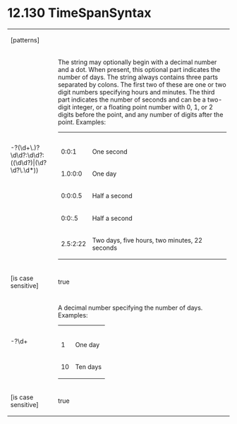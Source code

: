 <html dir="LTR" xmlns:mshelp="http://msdn.microsoft.com/mshelp" xmlns:ddue="http://ddue.schemas.microsoft.com/authoring/2003/5" xmlns:xlink="http://www.w3.org/1999/xlink" xmlns:tool="http://www.microsoft.com/tooltip"><body><input type="hidden" id="userDataCache" class="userDataStyle"><input type="hidden" id="hiddenScrollOffset"><img id="dropDownImage" style="display:none; height:0; width:0;" src="../local/drpdown.gif"><img id="dropDownHoverImage" style="display:none; height:0; width:0;" src="../local/drpdown_orange.gif"><img id="collapseImage" style="display:none; height:0; width:0;" src="../local/collapse.gif"><img id="expandImage" style="display:none; height:0; width:0;" src="../local/exp.gif"><img id="collapseAllImage" style="display:none; height:0; width:0;" src="../local/collall.gif"><img id="expandAllImage" style="display:none; height:0; width:0;" src="../local/expall.gif"><img id="copyImage" style="display:none; height:0; width:0;" src="../local/copycode.gif"><img id="copyHoverImage" style="display:none; height:0; width:0;" src="../local/copycodeHighlight.gif"><div id="header"><h1 class="heading">12.130 TimeSpanSyntax</h1></div><div id="mainSection"><div id="mainBody"><div id="allHistory" class="saveHistory" onsave="saveAll()" onload="loadAll()"></div>
			<div id="sectionSection0" class="section" name="collapseableSection"><content xmlns="http://ddue.schemas.microsoft.com/authoring/2003/5" xmlns:wsd="http://wsdev.schemas.microsoft.com/authoring/2008/2" xmlns:msxsl="urn:schemas-microsoft-com:xslt" xmlns:script="urn:script" xmlns:build="urn:build">
				</content></div><div id="sectionSection1" class="section" name="collapseableSection"><content xmlns="http://ddue.schemas.microsoft.com/authoring/2003/5" xmlns:wsd="http://wsdev.schemas.microsoft.com/authoring/2008/2" xmlns:msxsl="urn:schemas-microsoft-com:xslt" xmlns:script="urn:script" xmlns:build="urn:build">
					<p xmlns=""><b></b></p><table class="ProtocolAuthoredTable" xmlns=""><tr>
								<td>
									<p>[patterns]</p>
								</td>
								<td>
								</td>
							</tr><tr>
							<td>
								<p>-?(\d+\.)?\d\d?:\d\d?:((\d\d?)|(\d?\d?\.\d*))</p>
							</td>
							<td>
								<p>The string may optionally begin with a decimal number and a dot. When present, this optional part indicates the number of days. The string always contains three parts separated by colons. The first two of these are one or two digit numbers specifying hours and minutes. The third part indicates the number of seconds and can be a two-digit integer, or a floating point number with 0, 1, or 2 digits before the point, and any number of digits after the point. Examples:</p>
								<p><b></b></p><table class="ProtocolAuthoredTable"><tr>
											<td id="ShadedCell">
												<p>
												</p>
											</td>
											<td id="ShadedCell">
												<p>
												</p>
											</td>
										</tr><tr>
										<td>
											<p>0:0:1</p>
										</td>
										<td>
											<p>One second</p>
										</td>
									</tr><tr>
										<td>
											<p>1.0:0:0</p>
										</td>
										<td>
											<p>One day</p>
										</td>
									</tr><tr>
										<td>
											<p>0:0:0.5</p>
										</td>
										<td>
											<p>Half a second</p>
										</td>
									</tr><tr>
										<td>
											<p>0:0:.5</p>
										</td>
										<td>
											<p>Half a second</p>
										</td>
									</tr><tr>
										<td>
											<p>2.5:2:22</p>
										</td>
										<td>
											<p>Two days, five hours, two minutes, 22 seconds</p>
										</td>
									</tr></table>
							</td>
						</tr><tr>
							<td>
								<p>[is case sensitive]</p>
							</td>
							<td>
								<p>true</p>
							</td>
						</tr><tr>
							<td>
								<p>-?\d+</p>
							</td>
							<td>
								<p>A decimal number specifying the number of days. Examples:</p>
								<p><b></b></p><table class="ProtocolAuthoredTable"><tr>
											<td id="ShadedCell">
												<p>
												</p>
											</td>
											<td id="ShadedCell">
												<p>
												</p>
											</td>
										</tr><tr>
										<td>
											<p>1</p>
										</td>
										<td>
											<p>One day</p>
										</td>
									</tr><tr>
										<td>
											<p>10</p>
										</td>
										<td>
											<p>Ten days</p>
										</td>
									</tr></table>
							</td>
						</tr><tr>
							<td>
								<p>[is case sensitive]</p>
							</td>
							<td>
								<p>true</p>
							</td>
						</tr></table>
				</content></div><!--[if gte IE 5]>
			<tool:tip element="languageFilterToolTip" avoidmouse="false"/>
		<![endif]--></div><a name="feedback"></a><span></span></div></body></html>